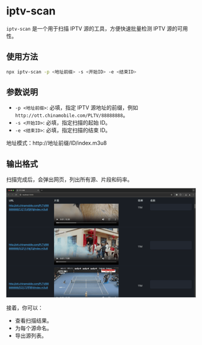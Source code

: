 # iptv-scan

`iptv-scan` 是一个用于扫描 IPTV 源的工具，方便快速批量检测 IPTV 源的可用性。

## 使用方法

```bash
npx iptv-scan -p <地址前缀> -s <开始ID> -e <结束ID>
```

## 参数说明

- `-p <地址前缀>`: 必填，指定 IPTV 源地址的前缀，例如 `http://ott.chinamobile.com/PLTV/88888888`。
- `-s <开始ID>`: 必填，指定扫描的起始 ID。
- `-e <结束ID>`: 必填，指定扫描的结束 ID。

地址模式：http://地址前缀/ID/index.m3u8

## 输出格式

扫描完成后，会弹出网页，列出所有源、片段和码率。

![](https://github.com/bonboru93/iptv_scan/raw/master/example.png)

接着，你可以：

- 查看扫描结果。
- 为每个源命名。
- 导出源列表。
